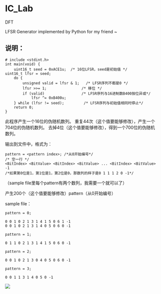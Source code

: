 # IC_Lab

DFT

LFSR Generator implemented by Python for my friend ~

## 说明：

```
# include <stdint.h>
int main(void) {
    uint16_t seed = 0xACE1u;  /* 16位LFSR，seed是初始值 */ 
uint16_t lfsr = seed;
    do {
        unsigned valid = lfsr & 1;   /* LFSR序列不都是0 */
        lfsr >>= 1;                /* 移位 */
        if (valid)                 /* LFSR序列与16进制数B400按位异或*/
            lfsr ^= 0xB400u;
    } while (lfsr != seed);         /* LFSR序列与初始值相同时停止*/
    return 0;
}
```

此程序产生一个16位的伪随机数列。
重复44次（这个值要能够修改），产生一个704位的伪随机数列。
去掉4位（这个值要能够修改），得到一个700位的伪随机数列。

输出到文件中，格式为：

```
pattern = <pattern index>; /*从0开始编号*/
/* 空一行 */
<BitIndex> <BitValue> <BitIndex> <BitValue> ... <BitIndex> <BitValue> -1
/*如果第0位是1，第1位是1，第2位是0，那数列的样子是0 1 1 1 2 0 -1*/
```
（sample file里每个pattern有两个数列，我需要一个就可以了）

产生200个（这个值要能够修改）pattern（从0开始编号）

sample file：
```
pattern = 0;

0 0 1 0 2 1 3 1 4 1 5 0 6 1 -1
0 0 1 0 2 1 3 1 4 0 5 0 6 0 -1

pattern = 1;

0 1 1 0 2 1 3 1 4 1 5 0 6 0 -1

pattern = 2;

0 0 1 0 2 1 3 0 4 0 5 0 6 0 -1

pattern = 3;

0 0 1 1 3 1 4 0 5 0 -1
```
![][1]


  [1]: ./requirement.png